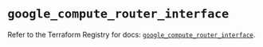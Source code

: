 # `google_compute_router_interface`

Refer to the Terraform Registry for docs: [`google_compute_router_interface`](https://registry.terraform.io/providers/drfaust92/google/4.16.4/docs/resources/compute_router_interface).
